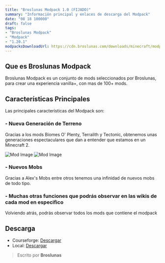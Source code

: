 ```yaml
---
title: "Broslunas Modpack 1.0 (FIJADO)"
summary: "Información principal y enlaces de descarga del Modpack"
date: "08 18 100000"
draft: false
tags:
- "Broslunas Modpack"
- "Modpack"
- "1.20.1"
modpacksDownloadUrl: https://cdn.broslunas.com/downloads/minecraft/modpack/Broslunas%20Modpack-1.0.zip
---
```

## Que es Broslunas Modpack
Broslunas Modpack es un conjunto de mods seleccionados por Broslunas, para crear una experiencia vanilla+, con mas de 100+ mods.

## Características Principales
Las principales características del Modpack son:

### - Nueva Generación de Terreno
Gracias a los mods Biomes O' Plenty, Terralith y Tectonic, obtenemos unas generaciones espectaculares que dan a entender que estamos en un Minecraft 2.

<img src="https://assets.broslunas.com/minecraft/mods/terralith.jpeg" alt="Mod Image">
<img src="https://assets.broslunas.com/minecraft/mods/biomes-o-plenty.png" alt="Mod Image">

### - Nuevos Mobs
Gracias a Alex's Mobs entre otros tenemos una infinidad de nuevos mobs de todo tipo.

### - Muchas otras funciones que podrás observar en las wikis de cada mod en especifico
Volviendo atrás, podrás observar todos los mods que contiene el modpack

## Descarga
- Courseforge: [Descargar](#NoDisponible)
- Local: [Descargar](https://cdn.broslunas.com/downloads/minecraft/modpack/Broslunas%20Modpack-1.0.zip)

> Escrito por **Broslunas**
